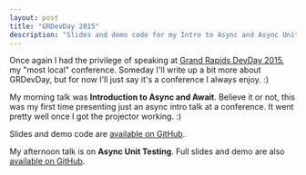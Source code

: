 ```yaml
---
layout: post
title: "GRDevDay 2015"
description: "Slides and demo code for my Intro to Async and Async Unit Testing talks at GRDevDay 2015."
---
```


Once again I had the privilege of speaking at [Grand Rapids DevDay 2015](http://grdevday.org/), my "most local" conference. Someday I'll write up a bit more about GRDevDay, but for now I'll just say it's a conference I always enjoy. :)

My morning talk was **Introduction to Async and Await**. Believe it or not, this was my first time presenting just an async intro talk at a conference. It went pretty well once I got the projector working. :)

Slides and demo code are [available on GitHub](https://github.com/StephenCleary/Presentations/tree/57ff9987955ae098ddfd4b4c46201e0eeeeae49f/Intro%20to%20Async).

My afternoon talk is on **Async Unit Testing**. Full slides and demo are also [available on GitHub](https://github.com/StephenCleary/Presentations/tree/9173ae58793ae0dd10ab0af0840656121e0cb8b9/Async%20Unit%20Testing).
